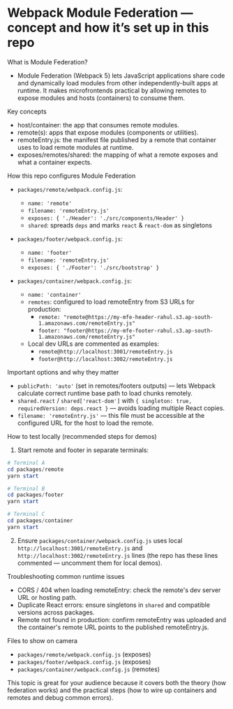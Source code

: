 # Webpack Module Federation — concept and how it’s set up in this repo

What is Module Federation?

- Module Federation (Webpack 5) lets JavaScript applications share code and dynamically load modules from other independently-built apps at runtime. It makes microfrontends practical by allowing remotes to expose modules and hosts (containers) to consume them.

Key concepts

- host/container: the app that consumes remote modules.
- remote(s): apps that expose modules (components or utilities).
- remoteEntry.js: the manifest file published by a remote that container uses to load remote modules at runtime.
- exposes/remotes/shared: the mapping of what a remote exposes and what a container expects.

How this repo configures Module Federation

- `packages/remote/webpack.config.js`:
  - `name: 'remote'`
  - `filename: 'remoteEntry.js'`
  - `exposes: { './Header': './src/components/Header' }`
  - `shared`: spreads `deps` and marks `react` & `react-dom` as singletons

- `packages/footer/webpack.config.js`:
  - `name: 'footer'`
  - `filename: 'remoteEntry.js'`
  - `exposes: { './Footer': './src/bootstrap' }`

- `packages/container/webpack.config.js`:
  - `name: 'container'`
  - `remotes`: configured to load remoteEntry from S3 URLs for production:
    - `remote: "remote@https://my-mfe-header-rahul.s3.ap-south-1.amazonaws.com/remoteEntry.js"`
    - `footer: "footer@https://my-mfe-footer-rahul.s3.ap-south-1.amazonaws.com/remoteEntry.js"`
  - Local dev URLs are commented as examples:
    - `remote@http://localhost:3001/remoteEntry.js`
    - `footer@http://localhost:3002/remoteEntry.js`

Important options and why they matter

- `publicPath: 'auto'` (set in remotes/footers outputs) — lets Webpack calculate correct runtime base path to load chunks remotely.
- `shared.react` / `shared['react-dom']` with `{ singleton: true, requiredVersion: deps.react }` — avoids loading multiple React copies.
- `filename: 'remoteEntry.js'` — this file must be accessible at the configured URL for the host to load the remote.

How to test locally (recommended steps for demos)

1. Start remote and footer in separate terminals:

```powershell
# Terminal A
cd packages/remote
yarn start

# Terminal B
cd packages/footer
yarn start

# Terminal C
cd packages/container
yarn start
```

2. Ensure `packages/container/webpack.config.js` uses local `http://localhost:3001/remoteEntry.js` and `http://localhost:3002/remoteEntry.js` lines (the repo has these lines commented — uncomment them for local demos).

Troubleshooting common runtime issues

- CORS / 404 when loading remoteEntry: check the remote's dev server URL or hosting path.
- Duplicate React errors: ensure singletons in `shared` and compatible versions across packages.
- Remote not found in production: confirm remoteEntry was uploaded and the container's remote URL points to the published remoteEntry.js.

Files to show on camera

- `packages/remote/webpack.config.js` (exposes)
- `packages/footer/webpack.config.js` (exposes)
- `packages/container/webpack.config.js` (remotes)

This topic is great for your audience because it covers both the theory (how federation works) and the practical steps (how to wire up containers and remotes and debug common errors).